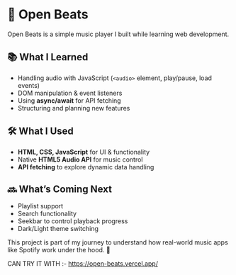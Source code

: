 # 🎵 Open Beats  

Open Beats is a simple music player I built while learning web development.  

## 📚 What I Learned  
- Handling audio with JavaScript (`<audio>` element, play/pause, load events)  
- DOM manipulation & event listeners  
- Using **async/await** for API fetching  
- Structuring and planning new features  

## 🛠️ What I Used  
- **HTML, CSS, JavaScript** for UI & functionality  
- Native **HTML5 Audio API** for music control  
- **API fetching** to explore dynamic data handling  

## 🔜 What’s Coming Next  
- Playlist support  
- Search functionality  
- Seekbar to control playback progress  
- Dark/Light theme switching  

This project is part of my journey to understand how real-world music apps like Spotify work under the hood. 🚀  


CAN TRY IT WITH :- https://open-beats.vercel.app/
